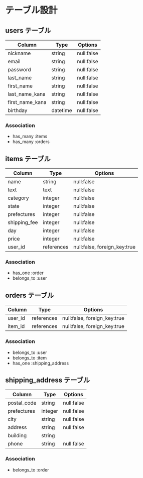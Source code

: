 # テーブル設計

## users テーブル
| Column          | Type     | Options     |
| --------------- | -------- | ----------- |
| nickname        | string   | null:false  |
| email           | string   | null:false  |
| password        | string   | null:false  |
| last_name       | string   | null:false  |
| first_name      | string   | null:false  |
| last_name_kana  | string   | null:false  |
| first_name_kana | string   | null:false  |
| birthday        | datetime | null:false  |

### Association
- has_many :items
- has_many :orders

## items テーブル
| Column       | Type       | Options                      |
| ------------ | ---------- | ---------------------------- |
| name         | string     | null:false                   |
| text         | text       | null:false                   |
| category     | integer    | null:false                   |
| state        | integer    | null:false                   |
| prefectures  | integer    | null:false                   |
| shipping_fee | integer    | null:false                   |
| day          | integer    | null:false                   |
| price        | integer    | null:false                   |
| user_id      | references | null:false, foreign_key:true |

### Association
- has_one :order
- belongs_to :user

## orders テーブル
| Column      | Type       | Options                      |
| ----------- | ---------- | ---------------------------- |
| user_id     | references | null:false, foreign_key:true |
| item_id     | references | null:false, foreign_key:true |

### Association
- belongs_to :user
- belongs_to :item
- has_one :shipping_address

## shipping_address テーブル
| Column      | Type       | Options                      |
| ----------- | ---------- | ---------------------------- |
| postal_code | string     | null:false                   |
| prefectures | integer    | null:false                   |
| city        | string     | null:false                   |
| address     | string     | null:false                   |
| building    | string     |                              |
| phone       | string     | null:false                   |

### Association
- belongs_to :order